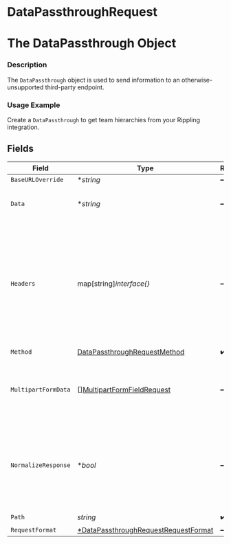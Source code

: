 # DataPassthroughRequest

# The DataPassthrough Object
### Description
The `DataPassthrough` object is used to send information to an otherwise-unsupported third-party endpoint.

### Usage Example
Create a `DataPassthrough` to get team hierarchies from your Rippling integration.


## Fields

| Field                                                                                                                                                                                                                    | Type                                                                                                                                                                                                                     | Required                                                                                                                                                                                                                 | Description                                                                                                                                                                                                              | Example                                                                                                                                                                                                                  |
| ------------------------------------------------------------------------------------------------------------------------------------------------------------------------------------------------------------------------ | ------------------------------------------------------------------------------------------------------------------------------------------------------------------------------------------------------------------------ | ------------------------------------------------------------------------------------------------------------------------------------------------------------------------------------------------------------------------ | ------------------------------------------------------------------------------------------------------------------------------------------------------------------------------------------------------------------------ | ------------------------------------------------------------------------------------------------------------------------------------------------------------------------------------------------------------------------ |
| `BaseURLOverride`                                                                                                                                                                                                        | **string*                                                                                                                                                                                                                | :heavy_minus_sign:                                                                                                                                                                                                       | N/A                                                                                                                                                                                                                      |                                                                                                                                                                                                                          |
| `Data`                                                                                                                                                                                                                   | **string*                                                                                                                                                                                                                | :heavy_minus_sign:                                                                                                                                                                                                       | N/A                                                                                                                                                                                                                      | {"company": "Lime", "model": "Gen 2.5"}                                                                                                                                                                                  |
| `Headers`                                                                                                                                                                                                                | map[string]*interface{}*                                                                                                                                                                                                 | :heavy_minus_sign:                                                                                                                                                                                                       | The headers to use for the request (Merge will handle the account's authorization headers). `Content-Type` header is required for passthrough. Choose content type corresponding to expected format of receiving server. | [object Object]                                                                                                                                                                                                          |
| `Method`                                                                                                                                                                                                                 | [DataPassthroughRequestMethod](../../models/shared/datapassthroughrequestmethod.md)                                                                                                                                      | :heavy_check_mark:                                                                                                                                                                                                       | N/A                                                                                                                                                                                                                      | POST                                                                                                                                                                                                                     |
| `MultipartFormData`                                                                                                                                                                                                      | [][MultipartFormFieldRequest](../../models/shared/multipartformfieldrequest.md)                                                                                                                                          | :heavy_minus_sign:                                                                                                                                                                                                       | Pass an array of `MultipartFormField` objects in here instead of using the `data` param if `request_format` is set to `MULTIPART`.                                                                                       |                                                                                                                                                                                                                          |
| `NormalizeResponse`                                                                                                                                                                                                      | **bool*                                                                                                                                                                                                                  | :heavy_minus_sign:                                                                                                                                                                                                       | Optional. If true, the response will always be an object of the form `{"type": T, "value": ...}` where `T` will be one of `string, boolean, number, null, array, object`.                                                |                                                                                                                                                                                                                          |
| `Path`                                                                                                                                                                                                                   | *string*                                                                                                                                                                                                                 | :heavy_check_mark:                                                                                                                                                                                                       | N/A                                                                                                                                                                                                                      | /scooters                                                                                                                                                                                                                |
| `RequestFormat`                                                                                                                                                                                                          | [*DataPassthroughRequestRequestFormat](../../models/shared/datapassthroughrequestrequestformat.md)                                                                                                                       | :heavy_minus_sign:                                                                                                                                                                                                       | N/A                                                                                                                                                                                                                      | JSON                                                                                                                                                                                                                     |